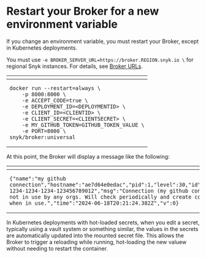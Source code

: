 # Restart your Broker for a new environment variable

If you change an environment variable, you must restart your Broker, except in Kubernetes deployments.

You must use `-e BROKER_SERVER_URL=https://broker.REGION.snyk.io \` for regional Snyk instances. For details, see [Broker URLs](../../../../snyk-data-and-governance/regional-hosting-and-data-residency.md#broker-server-urls).

<table data-header-hidden><thead><tr><th></th></tr></thead><tbody><tr><td><pre><code>docker run --restart=always \
    -p 8000:8000 \
    -e ACCEPT_CODE=true \
    -e DEPLOYMENT_ID=&#x3C;DEPLOYMENTID> \
    -e CLIENT_ID=&#x3C;CLIENTID> \
    -e CLIENT_SECRET=&#x3C;CLIENTSECRET> \
    -e MY_GITHUB_TOKEN=GITHUB_TOKEN_VALUE \
    -e PORT=8000 \
snyk/broker:universal
</code></pre></td></tr></tbody></table>

At this point, the Broker will display a message like the following:

<table data-header-hidden><thead><tr><th></th></tr></thead><tbody><tr><td><pre><code>{"name":"my github connection","hostname":"ae7d64e0edac","pid":1,"level":30,"id":"12345678-1234-1234-1234-123456789012","msg":"Connection (my github connection) not in use by any orgs. Will check periodically and create connection when in use.","time":"2024-06-18T20:21:24.382Z","v":0}
</code></pre></td></tr></tbody></table>

In Kubernetes deployments with hot-loaded secrets, when you edit a secret, typically using a vault system or something similar, the values in the secrets are automatically updated into the mounted secret file. This allows the Broker to trigger a reloading while running, hot-loading the new valuew without needing to restart the container.
